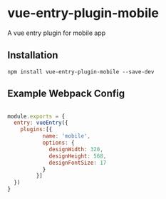 # vue-entry-plugin-mobile
A vue entry plugin for mobile app

## Installation
```
npm install vue-entry-plugin-mobile --save-dev
```

## Example Webpack Config

``` javascript

module.exports = {
  entry: vueEntry({
    plugins:[{
           name: 'mobile',
           options: {
             designWidth: 320,
             designHeight: 568,
             designFontSize: 17
           }
         }]
  })
}
```
